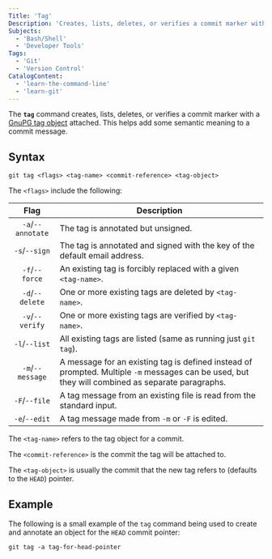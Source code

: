 ```yaml
---
Title: 'Tag'
Description: 'Creates, lists, deletes, or verifies a commit marker with a GnuPG tag object attached.'
Subjects:
  - 'Bash/Shell'
  - 'Developer Tools'
Tags:
  - 'Git'
  - 'Version Control'
CatalogContent:
  - 'learn-the-command-line'
  - 'learn-git'
---
```


The **`tag`** command creates, lists, deletes, or verifies a commit marker with a [GnuPG tag object](https://gnupg.org/) attached. This helps add some semantic meaning to a commit message.

## Syntax

```pseudo
git tag <flags> <tag-name> <commit-reference> <tag-object>
```

The `<flags>` include the following:

|       Flag        | Description                                                                                                                                      |
| :---------------: | ------------------------------------------------------------------------------------------------------------------------------------------------ |
| `-a`/`--annotate` | The tag is annotated but unsigned.                                                                                                               |
|   `-s`/`--sign`   | The tag is annotated and signed with the key of the default email address.                                                                       |
|  `-f`/`--force`   | An existing tag is forcibly replaced with a given `<tag-name>`.                                                                                  |
|  `-d`/`--delete`  | One or more existing tags are deleted by `<tag-name>`.                                                                                           |
|  `-v`/`--verify`  | One or more existing tags are verified by `<tag-name>`.                                                                                          |
|   `-l`/`--list`   | All existing tags are listed (same as running just `git tag`).                                                                                   |
| `-m`/`--message`  | A message for an existing tag is defined instead of prompted. Multiple `-m` messages can be used, but they will combined as separate paragraphs. |
|   `-F`/`--file`   | A tag message from an existing file is read from the standard input.                                                                             |
|   `-e`/`--edit`   | A tag message made from `-m` or `-F` is edited.                                                                                                  |

The `<tag-name>` refers to the tag object for a commit.

The `<commit-reference>` is the commit the tag will be attached to.

The `<tag-object>` is usually the commit that the new tag refers to (defaults to the `HEAD`) pointer.

## Example

The following is a small example of the `tag` command being used to create and annotate an object for the `HEAD` commit pointer:

```shell
git tag -a tag-for-head-pointer
```
